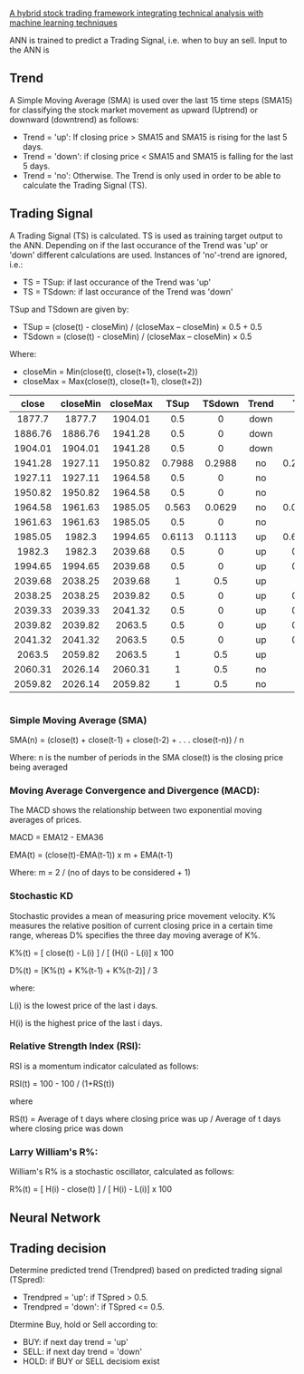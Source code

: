 [A hybrid stock trading framework integrating technical analysis with machine learning techniques](https://www.sciencedirect.com/science/article/pii/S2405918815300179)

ANN is trained to predict a Trading Signal, i.e. when to buy an sell.
Input to the ANN is 

## Trend 
A Simple Moving Average (SMA) is used over the last 15 time steps (SMA15) for classifying the stock market movement as upward (Uptrend) or downward (downtrend) as follows:
* Trend = 'up': If closing price > SMA15 and SMA15 is rising for the last 5 days.
* Trend = 'down': if closing price < SMA15 and SMA15 is falling for the last 5 days.
* Trend = 'no': Otherwise.
The Trend is only used in order to be able to calculate the Trading Signal (TS).

## Trading Signal
A Trading Signal (TS) is calculated. TS is used as training target output to the ANN. Depending on if the last occurance of the Trend was 'up' or 'down' different calculations are used. Instances of 'no'-trend are ignored, i.e.:
* TS = TSup: if last occurance of the Trend was 'up'
* TS = TSdown: if last occurance of the Trend was 'down'

TSup and TSdown are given by:
* TSup = (close(t) - closeMin) / (closeMax – closeMin) × 0.5 + 0.5
* TSdown = (close(t) - closeMin) / (closeMax – closeMin) × 0.5

Where: 
* closeMin = Min(close(t), close(t+1), close(t+2))  
* closeMax = Max(close(t), close(t+1), close(t+2))

**close**|**closeMin**|**closeMax**|**TSup**|**TSdown**|**Trend**|**TS**
:-----:|:-----:|:-----:|:-----:|:-----:|:-----:|:-----:
1877.7|1877.7|1904.01|0.5|0|down|0
1886.76|1886.76|1941.28|0.5|0|down|0
1904.01|1904.01|1941.28|0.5|0|down|0
1941.28|1927.11|1950.82|0.7988|0.2988|no|0.2988
1927.11|1927.11|1964.58|0.5|0|no|0
1950.82|1950.82|1964.58|0.5|0|no|0
1964.58|1961.63|1985.05|0.563|0.0629|no|0.0629
1961.63|1961.63|1985.05|0.5|0|no|0
1985.05|1982.3|1994.65|0.6113|0.1113|up|0.6113
1982.3|1982.3|2039.68|0.5|0|up|0.5
1994.65|1994.65|2039.68|0.5|0|up|0.5
2039.68|2038.25|2039.68|1|0.5|up|1
2038.25|2038.25|2039.82|0.5|0|up|0.5
2039.33|2039.33|2041.32|0.5|0|up|0.5
2039.82|2039.82|2063.5|0.5|0|up|0.5
2041.32|2041.32|2063.5|0.5|0|up|0.5
2063.5|2059.82|2063.5|1|0.5|up|1
2060.31|2026.14|2060.31|1|0.5|no|1
2059.82|2026.14|2059.82|1|0.5|no|1


```python
```
### Simple Moving Average (SMA)
SMA(n) = (close(t) + close(t-1) + close(t-2) + . . . close(t-n)) / n

Where:
n is the number of periods in the SMA
close(t) is the closing price being averaged

### Moving Average Convergence and Divergence (MACD): 
The MACD shows the relationship between two exponential moving averages of prices.

MACD = EMA12 - EMA36

EMA(t) = (close(t)-EMA(t-1)) x m + EMA(t-1)

Where:
m = 2 / (no of days to be considered + 1)

### Stochastic KD
Stochastic provides a mean of measuring price movement velocity. K% measures the relative position of current closing price in a certain time range, whereas D% specifies the three day moving average of K%.

K%(t) = [ close(t) - L(i) ] / [ (H(i) - L(i)] x 100

D%(t) = [K%(t) + K%(t-1) + K%(t-2)] / 3

where:

L(i) is the lowest price of the last i days.

H(i) is the highest price of the last i days.

### Relative Strength Index (RSI):
RSI is a momentum indicator calculated as follows:

RSI(t) = 100 - 100 / (1+RS(t))

where

RS(t) = Average of t days where closing price was up / Average of t days where closing price was down 

### Larry William's R%:
William's R% is a stochastic oscillator, calculated as follows:

R%(t) = [ H(i) - close(t) ] / [ H(i) - L(i)] x 100


## Neural Network



## Trading decision
Determine predicted trend (Trendpred) based on predicted trading signal (TSpred):
* Trendpred = 'up': if TSpred > 0.5.
* Trendpred = 'down': if TSpred <= 0.5.

Dtermine Buy, hold or Sell according to:
* BUY: if next day trend = 'up'
* SELL: if next day trend = 'down'
* HOLD: if BUY or SELL decisiom exist




